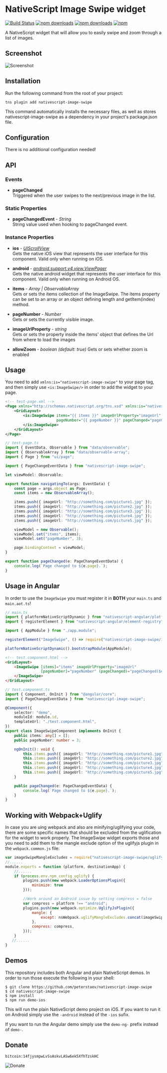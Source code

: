 # NativeScript Image Swipe widget 
[![Build Status](https://travis-ci.org/PeterStaev/nativescript-image-swipe.svg?branch=master)](https://travis-ci.org/PeterStaev/nativescript-image-swipe)
[![npm downloads](https://img.shields.io/npm/dm/nativescript-image-swipe.svg)](https://www.npmjs.com/package/nativescript-image-swipe)
[![npm downloads](https://img.shields.io/npm/dt/nativescript-image-swipe.svg)](https://www.npmjs.com/package/nativescript-image-swipe)
[![npm](https://img.shields.io/npm/v/nativescript-image-swipe.svg)](https://www.npmjs.com/package/nativescript-image-swipe)

A NativeScript widget that will allow you to easily swipe and zoom through a list of images. 

## Screenshot
![Screenshot](https://raw.githubusercontent.com/PeterStaev/nativescript-image-swipe/master/docs/image-swipe.gif)

## Installation
Run the following command from the root of your project:

`tns plugin add nativescript-image-swipe`

This command automatically installs the necessary files, as well as stores nativescript-image-swipe as a dependency in your project's package.json file.

## Configuration
There is no additional configuration needed!

## API

### Events
* **pageChanged**  
Triggered when the user swipes to the next/previous image in the list. 

### Static Properties
* **pageChangedEvent** - *String*  
String value used when hooking to pageChanged event.

### Instance Properties
* **ios** - *[UIScrollView](https://developer.apple.com/reference/uikit/uiscrollview)*  
Gets the native iOS view that represents the user interface for this component. Valid only when running on iOS.

* **android** - *[android.support.v4.view.ViewPager](https://developer.android.com/reference/android/support/v4/view/ViewPager.html)*  
Gets the native android widget that represents the user interface for this component. Valid only when running on Android OS.

* **items** - *Array | ObservableArray*  
Gets or sets the items collection of the ImageSwipe. The items property can be set to an array or an object defining length and getItem(index) method.

* **pageNumber** - *Number*  
Gets or sets the currently visible image.

* **imageUrlProperty** - *string*  
Gets or sets the property inside the items' object that defines the Url from where to load the images

* **allowZoom** - *boolean (default: true)*
Gets or sets whether zoom is enabled

## Usage
You need to add `xmlns:is="nativescript-image-swipe"` to your page tag, and then simply use `<is:ImageSwipe/>` in order to add the widget to your page.
```xml
<!-- test-page.xml -->
<Page xmlns="http://schemas.nativescript.org/tns.xsd" xmlns:is="nativescript-image-swipe" navigatingTo="navigatingTo">
    <GridLayout>
        <is:ImageSwipe items="{{ items }}" imageUrlProperty="imageUrl" 
                       pageNumber="{{ pageNumber }}" pageChanged="pageChanged" backgroundColor="#000000">
        </is:ImageSwipe>
    </GridLayout>
</Page>
```

```typescript
// test-page.ts
import { EventData, Observable } from "data/observable";
import { ObservableArray } from "data/observable-array";
import { Page } from "ui/page";

import { PageChangeEventData } from "nativescript-image-swipe";

let viewModel: Observable;

export function navigatingTo(args: EventData) {
    const page = args.object as Page;
    const items = new ObservableArray();

    items.push({ imageUrl: "http://something.com/picture1.jpg" });
    items.push({ imageUrl: "http://something.com/picture2.jpg" });
    items.push({ imageUrl: "http://something.com/picture3.jpg" });
    items.push({ imageUrl: "http://something.com/picture4.jpg" });
    items.push({ imageUrl: "http://something.com/picture5.jpg" });

    viewModel = new Observable();
    viewModel.set("items", items);
    viewModel.set("pageNumber", 3);

    page.bindingContext = viewModel;
}

export function pageChanged(e: PageChangeEventData) {
    console.log(`Page changed to ${e.page}.`);
}
```

## Usage in Angular
In order to use the `ImageSwipe` you must register it in **BOTH** your `main.ts` and `main.aot.ts`!

```typescript
// main.ts
import { platformNativeScriptDynamic } from "nativescript-angular/platform";
import { registerElement } from "nativescript-angular/element-registry";

import { AppModule } from "./app.module";

registerElement("ImageSwipe", () => require("nativescript-image-swipe/image-swipe").ImageSwipe);

platformNativeScriptDynamic().bootstrapModule(AppModule);
```

```html
<!-- test.component.html -->
<GridLayout>
    <ImageSwipe [items]="items" imageUrlProperty="imageUrl" 
                [pageNumber]="pageNumber" (pageChanged)="pageChanged($event)" backgroundColor="#000000">
    </ImageSwipe>
</GridLayout>
```

```typescript
// test.component.ts
import { Component, OnInit } from "@angular/core";
import { PageChangeEventData } from "nativescript-image-swipe";

@Component({
    selector: "demo",
    moduleId: module.id,
    templateUrl: "./test.component.html",
})
export class ImageSwipeComponent implements OnInit {
    public items: any[] = [];
    public pageNumber: number = 3;

    ngOnInit(): void {
        this.items.push({ imageUrl: "http://something.com/picture1.jpg" });
        this.items.push({ imageUrl: "http://something.com/picture2.jpg" });
        this.items.push({ imageUrl: "http://something.com/picture3.jpg" });
        this.items.push({ imageUrl: "http://something.com/picture4.jpg" });
        this.items.push({ imageUrl: "http://something.com/picture5.jpg" });
    }

    public pageChanged(e: PageChangeEventData) {
        console.log(`Page changed to ${e.page}.`);
    }
}
```

## Working with Webpack+Uglify
In case you are uing webpack and also are minifying/uglifying your code, there are some specific names that should be excluded from the uglification for the widget to work properly. The ImageSwipe widget exports those and you need to add them to the mangle exclude option of the uglifyjs plugin in the `webpack.common.js` file:
```js
var imageSwipeMangleExcludes = require("nativescript-image-swipe/uglify-mangle-excludes").default;
//......
module.exports = function (platform, destinationApp) {
    //......
    if (process.env.npm_config_uglify) {
        plugins.push(new webpack.LoaderOptionsPlugin({
            minimize: true
        }));

        //Work around an Android issue by setting compress = false
        var compress = platform !== "android";
        plugins.push(new webpack.optimize.UglifyJsPlugin({
            mangle: {
                except: nsWebpack.uglifyMangleExcludes.concat(imageSwipeMangleExcludes),
            },
            compress: compress,
        }));
    }
   //......
}
```

## Demos
This repository includes both Angular and plain NativeScript demos. In order to run those execute the following in your shell:
```shell
$ git clone https://github.com/peterstaev/nativescript-image-swipe
$ cd nativescript-image-swipe
$ npm install
$ npm run demo-ios
```
This will run the plain NativeScript demo project on iOS. If you want to run it on Android simply use the `-android` instead of the `-ios` sufix. 

If you want to run the Angular demo simply use the `demo-ng-` prefix instead of `demo-`. 

## Donate
`bitcoin:14fjysmpwLvSsAskvLASw6ek5XfhTzskHC`

![Donate](https://www.tangrainc.com/qr.png)